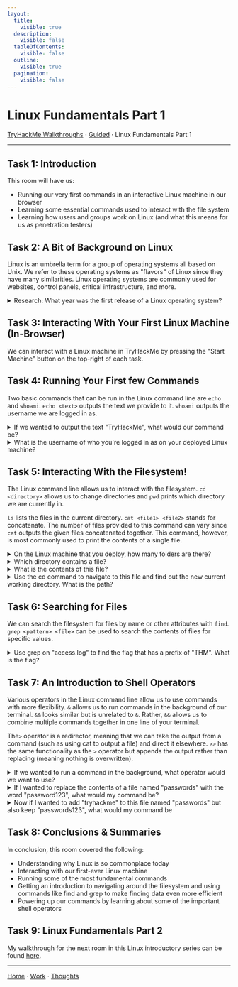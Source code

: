 ```yaml
---
layout:
  title:
    visible: true
  description:
    visible: false
  tableOfContents:
    visible: false
  outline:
    visible: true
  pagination:
    visible: false
---
```


# Linux Fundamentals Part 1

[TryHackMe Walkthroughs](./) ⋅ [Guided](../) ⋅ Linux Fundamentals Part 1

***

## Task 1: Introduction

This room will have us:
* Running our very first commands in an interactive Linux machine in our browser
* Learning some essential commands used to interact with the file system
* Learning how users and groups work on Linux (and what this means for us as penetration testers) 

## Task 2: A Bit of Background on Linux

Linux is an umbrella term for a group of operating systems all based on Unix. We refer to these operating systems as "flavors" of Linux since they have many similarities. Linux operating systems are commonly used for websites, control panels, critical infrastructure, and more. 

<details>

<summary>Research: What year was the first release of a Linux operating system?</summary>

1991

This information can be found with a quick Google search. The original Linux kernel was released on September 17, 1991.

</details>

## Task 3: Interacting With Your First Linux Machine (In-Browser)

We can interact with a Linux machine in TryHackMe by pressing the "Start Machine" button on the top-right of each task.

## Task 4: Running Your First few Commands

Two basic commands that can be run in the Linux command line are `echo` and `whoami`. `echo <text>` outputs the text we provide to it. `whoami` outputs the username we are logged in as.

<details>

<summary>If we wanted to output the text "TryHackMe", what would our command be?</summary>

echo TryHackMe

The `echo <text>` command outputs the provided text. No quotation marks are needed.

</details>

<details>

<summary>What is the username of who you're logged in as on your deployed Linux machine?</summary>

tryhackme

Use the command `whoami` to see our username.

</details>

## Task 5: Interacting With the Filesystem!

The Linux command line allows us to interact with the filesystem. `cd <directory>` allows us to change directories and `pwd` prints which directory we are currently in.

`ls` lists the files in the current directory. `cat <file1> <file2>` stands for concatenate. The number of files provided to this command can vary since `cat` outputs the given files concatenated together. This command, however, is most commonly used to print the contents of a single file.

<details>

<summary>On the Linux machine that you deploy, how many folders are there?</summary>

4

Use the `ls` command to list files and folders.

</details>

<details>

<summary>Which directory contains a file?</summary>

folder4

Use the `cd <directory>` to enter each folder. Use `cd ../` to go "back" one folder.

</details>

<details>

<summary>What is the contents of this file?</summary>

Hello World

Use `cat <file>` to view file contents.

</details>

<details>

<summary>Use the cd command to navigate to this file and find out the new current working directory. What is the path?</summary>

/home/tryhackme/folder4

Use `pwd` to print the directory we are currently in.

</details>

## Task 6: Searching for Files

We can search the filesystem for files by name or other attributes with `find`. `grep <pattern> <file>` can be used to search the contents of files for specific values.

<details>

<summary>Use grep on "access.log" to find the flag that has a prefix of "THM". What is the flag?</summary>

THM{ACCESS}

Use `grep THM* access.log` to search for prefixes of "THM". The * in the pattern is a wildcard that matches any character.

</details>

## Task 7: An Introduction to Shell Operators

Various operators in the Linux command line allow us to use commands with more flexibility. `&` allows us to run commands in the background of our terminal. `&&` looks similar but is unrelated to `&`. Rather, `&&` allows us to combine multiple commands together in one line of your terminal.

The`>` operator is a redirector, meaning that we can take the output from a command (such as using cat to output a file) and direct it elsewhere. `>>` has the same functionality as the `>` operator but appends the output rather than replacing (meaning nothing is overwritten).

<details>

<summary>If we wanted to run a command in the background, what operator would we want to use?</summary>

&

Running a command in the background is done with `<command> &`.

</details>

<details>

<summary>If I wanted to replace the contents of a file named "passwords" with the word "password123", what would my command be?</summary>

echo password123 > passwords

`>` is used to write a command's output to a file.

</details>

<details>

<summary>Now if I wanted to add "tryhackme" to this file named "passwords" but also keep "passwords123", what would my command be</summary>

echo tryhackme >> passwords

`>>` is used to append a command's output to a file.

</details>

## Task 8: Conclusions & Summaries

In conclusion, this room covered the following:
* Understanding why Linux is so commonplace today
* Interacting with our first-ever Linux machine
* Running some of the most fundamental commands
* Getting an introduction to navigating around the filesystem and using commands like find and grep to make finding data even more efficient
* Powering up our commands by learning about some of the important shell operators

## Task 9: Linux Fundamentals Part 2

My walkthrough for the next room in this Linux introductory series can be found [here](linux-fundamentals-part-2.md).

***

[Home](https://app.gitbook.com/o/0kO27okC5uVB9ALX3rho/s/036xtfEIzcEdGegONXWM/) ⋅ [Work](https://app.gitbook.com/o/0kO27okC5uVB9ALX3rho/s/WaFS755Q4sf02CxLcghQ/) ⋅ [Thoughts](https://app.gitbook.com/o/0kO27okC5uVB9ALX3rho/s/s4QQPMntQ25hmJToKSOu/)
